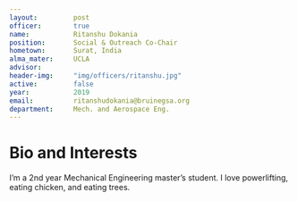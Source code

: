 ```yaml
---
layout:     	post
officer: 		true
name:      		Ritanshu Dokania
position: 		Social & Outreach Co-Chair
hometown: 		Surat, India
alma_mater: 	UCLA
advisor: 		
header-img: 	"img/officers/ritanshu.jpg"
active: 		false
year:  			2019
email: 			ritanshudokania@bruinegsa.org
department: 	Mech. and Aerospace Eng.
---
```


# Bio and Interests
I’m a 2nd year Mechanical Engineering master’s student. I love powerlifting, eating chicken, and eating trees.

